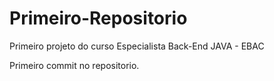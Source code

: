 # Primeiro-Repositorio
Primeiro projeto do curso Especialista Back-End JAVA - EBAC

Primeiro commit no repositorio.
